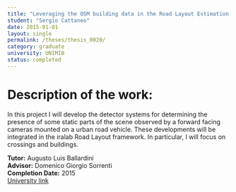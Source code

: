 ```yaml
---
title: "Leveraging the OSM building data in the Road Layout Estimation Framework"
student: "Sergio Cattaneo"
date: 2015-01-01
layout: single
permalink: /theses/thesis_0020/
category: graduate
university: UNIMIB
status: completed
---
```


# Description of the work:
In this project I will develop the detector systems for determining the presence of some static parts of the scene observed by a forward facing cameras mounted on a urban road vehicle. These developments will be integrated in the iralab Road Layout framework. In particular, I will focus on crossings and buildings.  

**Tutor:** Augusto Luis Ballardini  
**Advisor:** Domenico Giorgio Sorrenti  
**Completion Date:** 2015  
[University link](https://ira.disco.unimib.it/people/ballardini-augusto-luis/)

